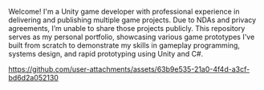 Welcome! I'm a Unity game developer with professional experience in delivering and publishing multiple game projects. Due to NDAs and privacy agreements, I’m unable to share those projects publicly. This repository serves as my personal portfolio, showcasing various game prototypes I've built from scratch to demonstrate my skills in gameplay programming, systems design, and rapid prototyping using Unity and C#.





https://github.com/user-attachments/assets/63b9e535-21a0-4f4d-a3cf-bd6d2a052130

